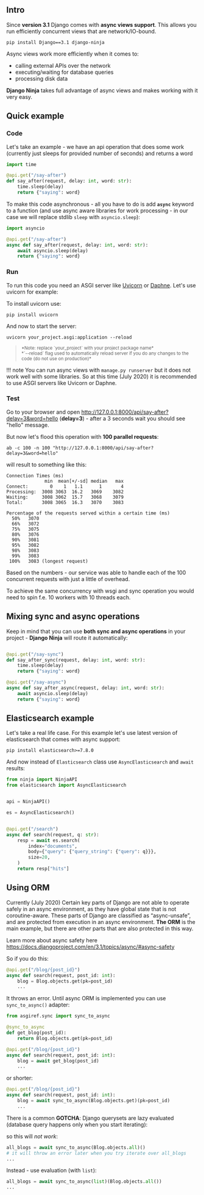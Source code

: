 ## Intro
Since **version 3.1** Django comes with **async views support**. This allows you run efficiently concurrent views that are network/IO-bound.

```
pip install Django==3.1 django-ninja
```

Async views work more efficiently when it comes to:

 - calling external APIs over the network
 - executing/waiting for database queries
 - processing disk data


**Django Ninja** takes full advantage of async views and makes  working with it very easy.


## Quick example

### Code

Let's take an example - we have an api operation that does some work (currently just sleeps for provided number of seconds) and returns a word

```Python hl_lines="5"
import time

@api.get("/say-after")
def say_after(request, delay: int, word: str):
    time.sleep(delay)
    return {"saying": word}
```

To make this code asynchronous - all you have to do is add **`async`** keyword to a function (and use async aware libraries for work processing - in our case we will replace stdlib `sleep` with `asyncio.sleep`): 


```Python hl_lines="1 4 5"
import asyncio

@api.get("/say-after")
async def say_after(request, delay: int, word: str):
    await asyncio.sleep(delay)
    return {"saying": word}
```

### Run

To run this code you need an ASGI server like <a href="https://www.uvicorn.org/" target="_blank">Uvicorn</a> or <a href="https://github.com/django/daphne" target="_blank">Daphne</a>. Let's use uvicorn for example:

To install uvicorn use:
```
pip install uvicorn
```

And now to start the server:

```
uvicorn your_project.asgi:application --reload
```


> <small>
> *Note: replace `your_project` with your project package name*<br>
> *`--reload` flag used to automatically reload server if you do any changes to the code (do not use on production)*
> </small>

!!! note
    You can run async views with `manage.py runserver` but it does not work well with some libraries. So at this time (July 2020) it is recommended to use ASGI servers like Uvicorn or Daphne.

### Test

Go to your browser and open <a href="http://127.0.0.1:8000/api/say-after?delay=3&word=hello" target="_blank">http://127.0.0.1:8000/api/say-after?delay=3&word=hello</a> (**delay=3**) - after a 3 seconds wait you should see "hello" message.

But now let's flood this operation with **100 parallel requests**:


```
ab -c 100 -n 100 "http://127.0.0.1:8000/api/say-after?delay=3&word=hello"
```

will result to something like this:
```
Connection Times (ms)
              min  mean[+/-sd] median   max
Connect:        0    1   1.1      1       4
Processing:  3008 3063  16.2   3069    3082
Waiting:     3008 3062  15.7   3068    3079
Total:       3008 3065  16.3   3070    3083

Percentage of the requests served within a certain time (ms)
  50%   3070
  66%   3072
  75%   3075
  80%   3076
  90%   3081
  95%   3082
  98%   3083
  99%   3083
 100%   3083 (longest request)
```

Based on the numbers - our service was able to handle each of the 100 concurrent requests with just a little of overhead.

To achieve the same concurrency with wsgi and sync operation you would need to spin f.e. 10 workers with 10 threads each.


## Mixing sync and async operations

Keep in mind that you can use **both sync and async operations** in your project - **Django Ninja** will route it automatically:


```Python hl_lines="2 7"

@api.get("/say-sync")
def say_after_sync(request, delay: int, word: str):
    time.sleep(delay)
    return {"saying": word}

@api.get("/say-async")
async def say_after_async(request, delay: int, word: str):
    await asyncio.sleep(delay)
    return {"saying": word}
```




## Elasticsearch example

Let's take a real life case. For this example let's use latest version of elasticsearch that comes with async support:



```
pip install elasticsearch>=7.8.0
```

And now instead of `Elasticsearch` class  use `AsyncElasticsearch` and `await` results:


```Python hl_lines="2 7 11 12"
from ninja import NinjaAPI
from elasticsearch import AsyncElasticsearch


api = NinjaAPI()

es = AsyncElasticsearch()


@api.get("/search")
async def search(request, q: str):
    resp = await es.search(
        index="documents", 
        body={"query": {"query_string": {"query": q}}},
        size=20,
    )
    return resp["hits"]
```


## Using ORM

Currently (July 2020) Certain key parts of Django are not able to operate safely in an async environment, as they have global state that is not coroutine-aware. These parts of Django are classified as “async-unsafe”, and are protected from execution in an async environment. **The ORM** is the main example, but there are other parts that are also protected in this way.

Learn more about async safety here <a href="https://docs.djangoproject.com/en/3.1/topics/async/#async-safety" target="_blank">https://docs.djangoproject.com/en/3.1/topics/async/#async-safety</a>


So if you do this:

```Python hl_lines="3"
@api.get("/blog/{post_id}")
async def search(request, post_id: int):
    blog = Blog.objects.get(pk=post_id)
    ...
```
It throws an error. Until async ORM is implemented you can use `sync_to_async()` adapter:

```Python hl_lines="1 3 9"
from asgiref.sync import sync_to_async

@sync_to_async
def get_blog(post_id):
    return Blog.objects.get(pk=post_id)

@api.get("/blog/{post_id}")
async def search(request, post_id: int):
    blog = await get_blog(post_id)
    ...
```

or shorter:

```Python hl_lines="3"
@api.get("/blog/{post_id}")
async def search(request, post_id: int):
    blog = await sync_to_async(Blog.objects.get)(pk=post_id)
    ...
```

There is a common **GOTCHA**: Django querysets are lazy evaluated (database query happens only when you start iterating):

so this will *not work*:

```Python
all_blogs = await sync_to_async(Blog.objects.all)()
# it will throw an error later when you try iterate over all_blogs
...
```

Instead - use evaluation (with `list`):

```Python
all_blogs = await sync_to_async(list)(Blog.objects.all())
...
```







